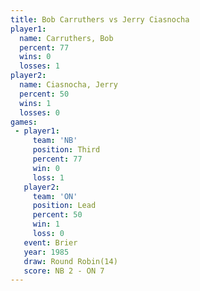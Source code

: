 ```yaml
---
title: Bob Carruthers vs Jerry Ciasnocha
player1:                
  name: Carruthers, Bob 
  percent: 77           
  wins: 0               
  losses: 1             
player2:                
  name: Ciasnocha, Jerry
  percent: 50           
  wins: 1               
  losses: 0             
games:
 - player1:         
     team: 'NB'     
     position: Third
     percent: 77    
     win: 0         
     loss: 1        
   player2:        
     team: 'ON'    
     position: Lead
     percent: 50   
     win: 1        
     loss: 0       
   event: Brier         
   year: 1985           
   draw: Round Robin(14)
   score: NB 2 - ON 7   
---
```

